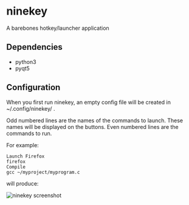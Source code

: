 ninekey
=======

A barebones hotkey/launcher application

Dependencies
------------

* python3
* pyqt5

Configuration
-------------

When you first run ninekey, an empty config file will be created in ~/.config/ninekey/ .

Odd numbered lines are the names of the commands to launch. These names will be displayed on the buttons.
Even numbered lines are the commands to run.

For example:

```
Launch Firefox
firefox
Compile
gcc ~/myproject/myprogram.c
```

will produce:

![ninekey screenshot](http://i.imgur.com/PbZV4rV.png)
